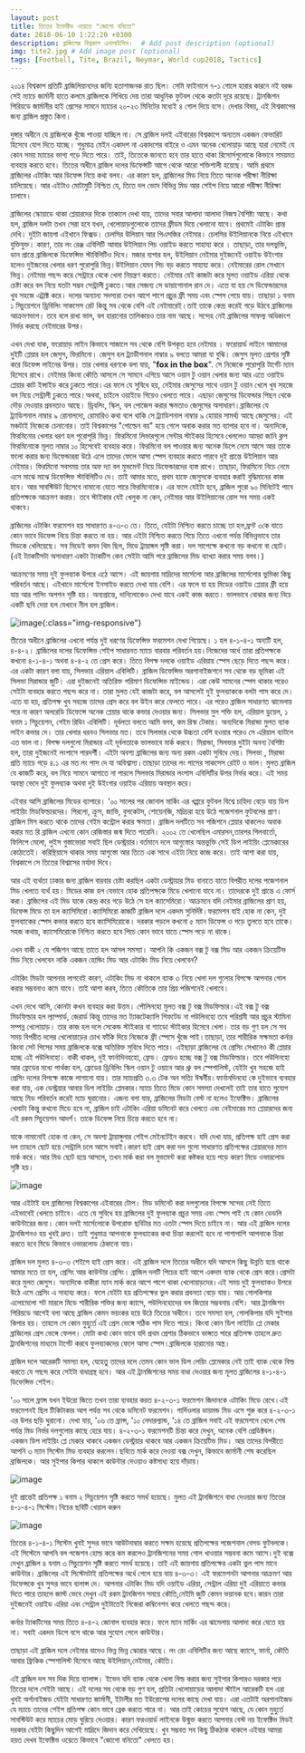 ```yaml
---
layout: post
title: তিতের ইফেক্টিভ ওয়েতে "জোগো বনিতো"
date: 2018-06-10 1:22:20 +0300
description: ব্রাজিলের বিশ্বকাপ এনালাইসিস।  # Add post description (optional)
img: tite2.jpg # Add image post (optional)
tags: [Football, Tite, Brazil, Neymar, World cup2018, Tactics]
---
```


২০১৪ বিশ্বকাপ প্রতিটি ব্রাজিলিয়ানদের জন্যি হতাশাজনক রাত ছিল। সেমি ফাইনালে ৭-১ গোলে হারার কারনে নই বরঞ্চ সেই ম্যাচে জার্মানী হাতে কলমে ব্রাজিলকে শিখিয়ে দেয় তারা আধুনিক ফুটবল থেকে কতটা দূরে রয়েছে। ট্রানজিশন পিরিয়ডে জার্মানীর হাই প্রেসের সামনে ম্যাচের ২০-২৩ মিনিটের মধ্যেই ৪ গোল দিয়ে বসে। দেখার বিষয়, এই বিশ্বকাপের জন্য ব্রাজিল প্রস্তুত কিনা।

দুঙ্গার অধীনে যে ব্রাজিলকে খুঁজে পাওয়া যাচ্ছিল না। সে ব্রাজিল দলই এইবারের বিশ্বকাপে অন্যতম একজন ফেভারিট হিসেবে যোগ দিতে যাচ্ছে। শুধুমাত্র মেইন একাদশ না একাদশের বাইরে ও এমন অনেক খেলোয়াড় আছে যারা নেমেই যে কোন সময় ম্যাচের ভাগ্য গড়ে দিতে পারে। তাই, তিতেকে জানতে হবে তার হাতে থাকা রিসোর্সগুলোকে কিভাবে সময়মত ব্যবহার করতে হবে। তিতের অধীনে ব্রাজিল দলের ডিফেন্সটি আগে থেকে আরো শক্তিশালী হয়েছে। আমি প্রথমে ব্রাজিলের এটাকিং আর ডিফেন্স নিয়ে কথা বলব। এর কারণ হল, ব্রাজিলের মিড নিয়ে তিতে অনেক পরীক্ষা নীরিক্ষা চালিয়েছে। আর এইটাও মোটামুটি নিশ্চিত যে, তিতে দল ভেদে বিভিন্ন মিড আর শেইপ নিয়ে আরো পরীক্ষা নীরিক্ষা চালাবে।

ব্রাজিলের স্কোয়াডে থাকা প্লেয়ারদের দিকে তাকালে দেখা যায়, তাদের সবার আলাদা আলাদা নিজস্ব বৈশিষ্ট্য আছে। কথা হল, ব্রাজিল দলটা তখন সেরা হবে যখন, খেলোয়াড়গুলোকে তাদের ফ্রীডম দিয়ে খেলানো যাবে। প্রথমেই এটাকিং প্রান্ত দেখি। দুইটা জায়গা এইখানে ফিক্সড। চেলসির উলিয়ান আর পিএসজির নেইমার। চেলসির উইলিয়ানকে নিয়ে এইখানে যুক্তিযুক্ত। কারণ, তার লং রেঞ্জ এবিলিটি আবার উইলিয়ান পিচ ওয়াইড করতে সাহায্য করে । তাছাড়া, তার দলভুক্তি, ডান প্রান্তে ব্রাজিলকে ডিফেন্সিভ স্টাবিলিটিও দিবে। মজার ব্যপার হল, উইলিয়ান নেইমার দুইজনেই ওয়াইড উইংগার হলেও দুইজনের খেলার ধরণ পুরোপুরি ভিন্ন।উইলিয়ান যেমন পিচ বড় করতে সাহায্য করে। নেইমারের রোল সেখানে ভিন্ন। নেইমার পছন্দ করে সেন্ট্রারে থেকে খেলা নিয়ন্ত্রণ করতে। নেইমার যেই কাজটা করে মূলত ওয়াইড এরিয়া থেকে চেষ্টা করে বল নিয়ে যতটা সম্ভব সেন্ট্রালী ঢুকতে।আর সেজন্য সে ডায়াগোনাল রান দে। এতে যা হয় সে ডিফেন্ডারদের খুব সহজে এট্রাক্ট করে। দলের অন্যান্য সদস্যরা তখন আশে পাশে প্রচুর ফ্রী সময় এবং স্পেস পেয়ে যায়। তাছাড়া ১ বনাম ১ সিচুয়েশনে ড্রিবিলিং সাকসেস রেট কিন্তু সব থেকে বেশি এই নেইমারেই।তাই তাকে কেন্দ্র করেই গড়ে উঠবে ব্রাজিলের আক্রমণভাগ। তবে বলে রাখা ভাল, বল হারানোর তালিকায়ও তার নাম আছে। সন্দেহ নেই ব্রাজিলের সাফল্য অধিকাংশ নির্ভর করছে নেইমারের উপর।

এখন দেখা যাক, ফরোয়াড় লাইন কিভাবে সাজালে সব থেকে বেশি উপকৃত হবে নেইমার । ফরোয়ার্ড লাইনে আমাদের দুইটি প্লেয়ার হল জেসুস, ফিরমিনো। জেসুস হল ট্র্যাডীশনাল নাম্বার ৯ বলতে আমরা যা বুঝি। জেসুস মূলত প্রেশার সৃষ্টি করে ডিফেন্স লাইনের উপর। তার খেলার ধরণকে বলা যায়, "**fox in the box**". সে নিজেকে পুরোপুরি টার্গেট ম্যান হিসেবে রাখে। নেইমার কিংবা কৌতি আসলে সে সামনে এগিয়ে আসে ওয়ান টু ওয়ান খেলার জন্য আর এতে ওয়াইড প্লেয়ার কাট ইন্সাইড করে ঢুকতে পারে।এর ফলে যে সুবিধে হয়, নেইমার জেসুসের সাথে ওয়ান টু ওয়ান খেলে খুব সহজে বল নিয়ে সেন্ট্রালী ঢুকতে পারে।অথবা, চাইলে ওয়াইডে গিয়েও খেলতে পারে। এছাড়া জেসুসের ডিফেন্ডার পিছন থেকে দৌড় দেওয়ার প্রবনতাও আছে। ড্রিবলিং, স্কিল, বল পোজেস করার ক্ষমতাও জেসুসের অসাধারণ।ব্রাজিলের যে ট্র্যাডিশনাল নাম্বার ৯ রোনালদো, রোমারিও কথা বলে থাকি সে ট্র্যাডিশনাল নাম্বার ৯ হোয়ার সামর্থ্য আছে জেসুসের। এই মঞ্চটাই নিজেকে চেনানোর। তাই বিশ্বকাপের "গোল্ডেন বয়" হয়ে গেলে অবাক করার মত ব্যাপার হবে না। অন্যদিকে, ফিরমিনোর খেলার ধরণ হল পুরোপুরি ভিন্ন। ফিরমিনো লিভারপুলে সেন্টার স্টাইকার হিসেবে খেললেও আমরা জানি ক্লপ ফিরমিনোকে মূলত নাম্বার ১০ হিসেবেই ব্যবহার করে। ফিরমিনো বল পাওয়ার জন্য অনেক ডিপে নেমে আসে আর তাকে ফলো করার জন্য ডিফেন্ডাররা উঠে এলে তাদের ফেলে আসা স্পেস ব্যবহার করতে পারবে দুই প্রান্তে উইলিয়ান আর নেইমার। ফিরমিনো সবসময় তার অফ দ্যা বল মুভমেন্ট নিয়ে ডিফেন্ডারদের ব্যস্ত রাখে। তাছাড়া, ফিরমিনো নিচে নেমে এসে মাঝে মাঝে ডিফেন্সিভ স্টাবিলিটিও দে। তাই আমার মতে, প্রথম হাফে জেসুসকে ব্যবহার করাই বুদ্ধিমানের কাজ হবে। আর সাবস্টিউট হিসেবে নামানো যেতে পারে ফিরমিনোকে। এর ফলে যেইটা হবে, ব্রাজিল পুরো ৯০ মিনিটেই পাবে প্রতিপক্ষকে আক্রমণ করার। তবে স্টাইকার যেই খেলুক না কেন, নেইমার আর উইলিয়ানের রোল সব সময় একই থাকবে।

ব্রাজিলের এটাকিং ফরমেশন হয় সাধারণত ৪-৩-৩ তে। তিতে, যেইটা নিশ্চিত করতে চাচ্ছে তা হল,ফ্রন্ট ৩কে যাতে কোন ভাবে ডিফেন্স নিয়ে চিন্তা করতে না হয়। আর এইটা নিশ্চিত করতে গিয়ে তিতে এখনো পর্যন্ত বিভিন্নভাবে তার মিডকে খেলিয়েছে। সব মিডেই কমন থিম ছিল, মিডে ট্রায়াঙ্গল সৃষ্টি করা। দল সাপেক্ষে কখনো বড় কখনো বা ছোট। (এই ট্যাকটিসটা অসাধারণ একটা ট্যাকটিস কেন সেইটা আমি পরে ব্রাজিলের মিড ব্যাখ্যা করার সময় বলব।)

আক্রমণের সময় দুই ফুলব্যাক উপরে এঠে আসে। এই জায়গায় মাদ্রিদের মার্সেলো আর ব্রাজিলের মার্সেলোর ভুমিকা কিছু পরিবর্তন আছে। এইখানে মার্সেলো ইনসাইড করতে দেখা যায় বেশি। এর ফলে যা হয় মিডের ওয়াইড প্লেয়ার ফ্রী হয়ে যায় আর পাসিং অপশন সৃষ্টি হয়। অন্যপ্রান্তে, দানিলোকেও দেখা যাবে একই কাজ করতে। ভালভাবে বোঝার জন্য নিচে একটি ছবি দেয়া হল যেখানে নীল হল ব্রাজিল।

![image](https://image.ibb.co/iOHV4y/36413509_2598408847050003_7951762594241445888_n.jpg){:class="img-responsive"}

তীতের অধীনে ব্রাজিলের এখনো পর্যন্ত দুই ধরণের ডিফেন্সিভ ফরমেশন দেখা গিয়েছে। ১ হল ৪-১-৪-১ অন্যটি হল, ৪-৪-২। ব্রাজিলের দলের ডিফেন্সিভ শেইপ সাধারনত ম্যাচে বারবার পরিবর্তন হয়।নিজেদের অর্ধে তারা প্রতিপক্ষকে কখনো ৪-১-৪-১ অথবা ৪-৪-২ তে প্রেস করে। তিতে বিপক্ষ দলকে ওয়াইড এরিয়ায় স্পেস ছেড়ে দিতে পছন্দ করে। এর একটা কারণ বলা যায়, সিলভার এরিয়াল এবিলিটি। ব্রাজিল ডিফেন্সিভ অরগানাইজশনে সব থেকে বড় ভূমিকা এই সিলভা মিরান্ডার জুটি। এরা দুইজনেই অতিরিক্ত পরিমাণ ডিফেন্সিভ মাইন্ডেড। এরা কেউ সামনের স্পেস থাকার পরেও সেইটা ব্যবহার করতে পছন্দ করে না। তারা মুলত যেই কাজটা করে, বল আসলেই দুই ফুলব্যাককে বলটা পাস করে দে। এতে যা হয়, প্রতিপক্ষ খুব সহজে তাদের প্রেস করে বল উইন করে ফেলতে পারে। এর পরেও ব্রাজিল সাধারণত ঝামেলায় পরে না কারণ অলরেডি ডিফেন্সে অনেক প্লেয়ার থাকে কভার দেওয়ার জন্য। সিলভার মুল শক্তি হল, এরিয়াল ডুয়েল, ১ বনাম ১ সিচুয়েশন, গেইম রিডিং এবিলিটি। দূর্বলতা বলতে আমি বলব, কম রিস্ক টেকার। অন্যদিকে মিরান্ডা মুলত ব্যাক লাইন কভার দে। তার খেলার ধরনও সিলভার মত। তবে সিলভার থেকে উচ্চতা বেশি হওয়ার পরেও সে এরিয়াল ব্যাটলে এত ভাল না। বিপক্ষ দলগুলো মিরান্ডার এই দূর্বলতাকে ভালভাবে মার্ক করবে। মিরান্ডা, সিলভার দুইটা অনন্য বৈশিষ্ট্য হল, তারা দুইজনেই লংপাসে পারদর্শী। এইটা অবশ্য ব্রাজিলের জন্য অন্য রকম একটা সুবিধে দেয়। সিলভা , মিরান্ডা প্রতি ম্যাচে গড়ে ৪.১ এর মত লং পাস দে যা অবিশ্বাস্য।তাছাড়া তাদের লং পাসের সাকসেস রেইট ও ভাল। মুলত ব্রাজিল যে কাজটি করে, বল নিয়ে সামনে আগাতে না পারলে সিলভার মিরান্ডার লংপাস এবিলিটির উপর নির্ভর করে। এই সময় অবস্থা ভেদে দুই ফুলব্যাক অথবা দুই উইংগার ওয়াইড এরিয়ায় অবস্থান করে।

এইবার আসি ব্রাজিলের মিডের ব্যাপারে। '০০ সালের পর জোনাল মার্কিং এর খপ্পরে ফুটবল বিশ্বে চাহিদা বেড়ে যায় ডিপ লাইয়িং মিডফিল্ডারদের। পিরলো, ক্রুস, জাভি, বুসকেটস, শোয়েনজি, মদ্রিচরা হয়ে উঠে পজেশনাল ফুটবলের প্রাণ।ব্রাজিল মিস করতে থাকে তাদের গেইম কন্ট্রোল করার ক্ষমতা। ব্রাজিল দলটিতে সব পজিশনে প্লেয়ার থাকলেও অবাক করার মত রি ব্রাজিল এখনো কোন রেজিস্তার জন্ম দিতে পারেনি। ২০০২ তে খেলেছিল এমারসন,তারপর গিলবার্তো, ফিলিপে মেলো, লুইস গুস্তাভোরা সবাই ছিল ডেস্ট্রয়ার।বর্তমানে দলে আগুস্তোর অন্তভুক্তি সেই ডিপ লাইয়িং প্লেমেকারের কোঠাতেই। করিন্থিয়াসে থাকার সময় আগুস্তো আর তিতে এক সাথে এইটা নিয়ে কাজ করে। তাই আশা করা যায়, বিশ্বকাপে সে তিতের বিশ্বাসের মর্যাদা দিবে।

আর এই ব্যর্থতা ঢাকার জন্য ব্রাজিল বারবার চেষ্টা করছিল একটা ডেস্ট্রায়ার মিড বানাতে যাতে বিপরীত দলের পজেশনাল মিড খেলতে ব্যর্থ হয়। মিডের কাজ হল যেভাবে হোক প্রতিপক্ষকে মিডে খেলানো যাবে না। তাদেরকে দুই প্রান্তে এ ফোর্স করা। ব্রাজিলের এই মিড যাকে কেন্দ্র করে গড়ে উঠে সে হল ক্যাসেমিরো। আক্রমনে যদি নেইমার ব্রাজিলের প্রাণ হয়, ডিফেন্স মিডে তা হল ক্যাসিমিরো।ক্যাসিমিরো কাজটি ব্রাজিল দলে একদম সুনির্দিষ্ট।ফরমেশন যাই হোক না কেন, দুই ফুলব্যাকের স্পেস কভার করতে হবে ক্যাসিমিরোকে। দরকার পড়লে কখনো ৫ ম্যান ডিফেন্স ও গড়ে তুলতে হবে তাকে। সহজ কথায়, ক্যাসেমিরোকে নিশ্চিত করতে হবে পিচে কোন ভাবে যাতে স্পেস পড়ে না থাকে।

এখন বাকী ২ যে পজিশন আছে তাতে হল আসল সমস্যা। আপনি কি একজন বক্স টু বক্স মিড আর একজন ক্রিয়েটিভ মিড নিয়ে খেলবেন নাকি একজন হোন্ডিং মিড আর এটাকিং মিড নিয়ে খেলবেন?

এটাকিং মিডটা আপনার লাগবেই কারণ, এটাকিং মিড না থাকলে ব্যাক ৩ নিয়ে খেলা দল গুলোর বিপক্ষে আপনার গোল করার সম্ভবনাও কমে যাবে। তাই আশা করব, তিতে কৌতিকে তার প্রিয় পজিশনেই খেলাবে।

এখন দেখে আসি, কোনটা কখন ব্যবহার করা উত্তম। পৌলিনহো মুলত বক্স টু বক্স মিডফিল্ডার।এই বক্স টু বক্স মিডফিল্ডার হল ল্যাম্পার্ড, জেরার্ড কিন্তু তাদের মত ট্যাকটেক্যালি গিফটেড না পউলিনহো তবে পরিশ্রমী আর প্রচুর স্টামিনা সম্পন্ন খেলোয়াড়। তার কাজ হল দলে সেকেন্ড স্টাইকার বা শ্যাডো স্টাইকার হিসেবে খেলা। তার বড় গুণ হল সে সব সময় বিপরীত দলের খেলোয়াড়ের চোখ ফাঁকি দিয়ে নিজেকে ফ্রী স্পেসে খুঁজে পাই।তাছাড়া, তার শারীরিক সক্ষমতা কর্নার কিংবা সেট পিসের সময় ব্রাজিলকে বক্সে অতিরিক্ত সুবিধে দিতে পারে। এইছাড়া ব্রাজিলের যে প্রেসিং সেখানেও কী প্লেয়ার হচ্ছে এই পউলিনহো। বাকী থাকল, দুই ফার্নাদিনহহো, ফ্রেড। ফ্রেডও হচ্ছে বক্স টু বক্স মিডফিল্ডার। তবে পউলিনহো আর ফ্রেডের মধ্যে পার্থক্য হল, ফ্রেডের ড্রিবিলিং স্কিল ওয়ান টু ওয়ানে আর থ্রু বল স্পেশালিস্ট, যেইটা খুব সহজে হাই প্রেসিং দলের বিপক্ষে কাজে লাগানো যায়। তার ম্যাচপ্রতি ৩.৩ টেক অন সত্যি ঈষর্নীয়।ফার্নানদিনহো কে দুইভাবে ব্যবহার করা যায়, এক ডেস্ট্রয়ার আবার ডিপ লাইয়িং প্লেমকার।ম্যাচে তিতে মিডে কোন সমস্যা দেখলেই তাই তার হাতে সুযোগ আছে মিড পরিবর্তন করেই ম্যাচ ঘুরানোর। এজন্য বলা যায়, ব্রাজিলের মিডটা বেস্ট না হলেও ইফেক্টিভ। ব্রাজিলের খেলাটা কিন্তু কখনো মিডে হবে না, ব্রাজিল চাই এটাকিং এরিয়া ডমিনেট করে খেলতে এবং নেইমারের মত প্লেয়ারদের জন্য এই রকম সিচুয়েশন আদর্শ। তাকে ডিফেন্স নিয়ে চিন্তে করতে হবে না।

যাকে নামানোই হোক না কেন, সে অবশ্য ট্রায়াঙ্গুলার শেইপ মেইনটেইন করবে। যদি দেখা যায়, প্রতিপক্ষ হাই প্রেস করা দল তাহলে ছোট হয়ে সেন্ট্রালি চলে আসে সবাই।কারণ হাই প্রেস করা দল গুলো সাধারণত প্রতিপক্ষের প্লেয়ারদের ম্যান মার্ক করে। আর মিড ছোট হয়ে আসলে, তখন মার্ক করা বল মুভমেন্ট করা কষ্টকর হয়ে পড়ে কারণ মিডে ওভারলোড সৃষ্টি হয়।

![image](https://image.ibb.co/ifTWBd/36371701_2598408750383346_9106026164459143168_n.jpg)

আর এইটাই হল ব্রাজিলের বিশ্বকাপের এইবারের টোপ। মিড ডমিনেট করা দলগুলোর বিপক্ষে সন্দেহ নেই তিতে এইভাবেই খেলতে চাইবে। এতে যে সুবিধে হয় ব্রাজিলের দুই ফুলব্যাক প্রচুর সময় এবং স্পেস পাই যে কোন ডেডলি কাউন্টারের জন্য। কোন দলই মার্সেলোকে উপরোক্ত ছবিটার মত এতটা স্পেস দিতে চাইবে না। আর এই ব্রাজিল দলের ট্রানজিশনও হয় খুবই দ্রুত। তাই শুধুমাত্র আপনাকে ফুলব্যাকের কথা চিন্তা করলেই হবে না পাশাপাশি আপনাকে চিন্তা করতে হবে মিডে কিভাবে ওভারলোড ঠেকানো যায়।

ব্রাজিল দল মুলত ৪-৩-৩ শেইপে হাই প্রেস করে। এই ব্রাজিল দলে তিতের অধীনে যদি আসলে কিছু উন্নতি হয়ে থাকে আমার মতে তা হল, প্রেসিং আর কাউন্টার প্রেসিং। ব্রাজিল দলটি পিচের হাই আপে একদম ব্যাক থেকে প্রেস করে।প্রেসটা করে মুলত জেসুস। অন্যদিকে বাকীরা ম্যান মার্ক করে আশে পাশে থাকা খেলোয়াড়দের।এই সময় দুই ফুলব্যাকও উপরে উঠে এসে প্রেসিং এ সাহায্য করে। ফলে যেইটা হয় প্রতিপক্ষের ভুল করার প্রবনতা বেড়ে যায়। আর গোলকিপার এলোমেলো শট মারলে মিডে শারীরিক শক্তির জন্য ক্যাসে, পউলিনহোদের বল জিতার সম্ভবনায় বেশি। আর ট্রানজিশন পিরিয়ডে আগেই বলা আছে ব্রাজিল কেমন ভয়ংকর হয়ে উঠে তিতের অধীনে। তবে সমস্যা হল, গোলকিপার যদি সুইপার কিপার হয়। তাহলে সে কোন মুহুর্তে এই প্রেস ভেঙ্গে সঠিক পাস দিতে পারে। কিংবা কোন ডিপ লাইয়িং প্লে মেকার ব্রাজিলের প্রেস ভেঙ্গে ফেলল। মোটা কথা কোন ভাবে যদি প্রথম প্রেশার ঠিকভাবে ভাঙ্গতে পারে প্রতিপক্ষ তাহলে দ্রুত ট্রানজিশনের মাধ্যমে টার্গেট করবে ফুলব্যাকদের ফেলে আসা স্পেস।ব্রাজিলকে হারানোর অস্ত্র।

ব্রাজিল দলে আরেকটি সমস্যা হল, যেহেতু তাদের দলে তেমন কোন ভাল ডিপ লেয়িং প্লেমেকার নেই তাই ব্যাক থেকে বিল্ড করতে যে পছন্দ করে সেইটা বাধাগ্রস্থ হবে। আর এই ট্রানজিশনের সময় বাধা দেওয়ার জন্য মূলত ব্রাজিলের ৪-১-৪-১ ডিফেন্সিভ শেইপ।

'০০ সালে ফ্রান্স যখন ইউরো জিতে তখন তারা ব্যবহার করত ৪-২-৩-১ ফরমেশন জিদানকে এটাকিং মিডে রেখে।এই ফরমেশনই ছিল টিকিটাকার আগ পর্যন্ত সব থেকে ডমিনেট ফরমেশন। গার্দিওলার ডায়মন্ড মিড এসে শুরু করে ৪-২-৩-১ এর উপর ছড়ি ঘুরানো। দেখা যায়, '০৬ তে ফ্রান্স, '১০ নেদারল্যান্ড, '১৪ তে ব্রাজিল সবাই এই ফরমেশনে খেলে শেষ পর্যন্ত মিড নির্ভর দলগুলোর কাছে হেরে যায়। ৪-২-৩-১ ফরমেশনটি চিন্তা করে দেখুন, অনেক বেশি প্রেডিক্টবল। একজন ডিপ লাইয়িং প্লে মেকার থাকবে একজন ডেস্ট্রয়ার থাকবে আর একজন ক্রিয়েটিভ মিড। আর তাদের বিপরীতে আপনি ৩ ম্যান সিস্টেম মিড ব্যবহার করলেন।ছবিতে মার্ক করে দেওয়া বক্স দেখুন, কিভাবে জার্মানী শেষ করেছিল ব্রাজিলকে। আর সুইপার কিপার থাকলে কাউন্টার দেওয়াও কষ্টসাধ্য হয়ে দাঁড়ায়।

![image](https://image.ibb.co/cwygBd/36373205_2598408473716707_593368934741180416_n.jpg)

দুই প্রান্তেই প্রতিপক্ষ ১ বনাম ২ সিচুয়েশন সৃষ্টি করতে সমর্থ হয়েছে। মুলত এই ট্রানজিশনে বাধা দেওয়ার জন্য তিতের ৪-১-৪-১ সিস্টেম।নিচের ছবিটি খেয়াল করুন

![image](https://image.ibb.co/ffuk4y/36335719_2598409003716654_3637210122817634304_n.jpg)

তিতের ৪-১-৪-১ সিস্টেম খুবই সুন্দর ভাবে আউটনাম্বার করতে সক্ষম হয়েছে প্রতিপক্ষের পজেশনাল বেসড ফুটবলকে। এই সিস্টেমে আপনি বল পজেশন হোল্ড করে কম করলেও ট্রানজিশনের সময় গোল খাওয়ার সম্ভবনা কমে আসে।দুই বক্সে দেখুন ব্রাজিল ৪ বনাম ৩ সিচুয়েশন সৃষ্টি করতে সমর্থ হয়েছে। তাই এই জায়গায় প্রতিপক্ষের একটা ভুল পাস মানে কাউন্টার। ব্রাজিলের এই সিস্টেমটাই প্রতিপক্ষের অর্ধে গেলে হয়ে যায় ৪-৩-৩। এই ফরমেশনটা আপনার আক্রমণ আর ডিফেন্সকে খুব সুন্দর ভাবে ব্যলান্স দে। আপনার এটাকিং মিড যদি ওয়াইড এরিয়া, সেন্ট্রাল এরিয়া দুই এরিয়াতে কভার দিতে পারে তাহলে জাস্ট ভেবে দেখুন এই রকম ট্রানজিশন সময়ে কৌতি,নেইমি জুটি কেমন ভয়ানক হবে।কারন তারা দুইজনেই ওয়াইড এরিয়া এবং সেন্ট্রাল দুইটাতেই নিজেরা কম্বিনেশন করে খেলতে পছন্দ করে।

কর্নার ট্যাকটিসের সময় তিতে ৪-৪-২ জোনাল ব্যবহার করে। ফলে ম্যান মার্কিং এর ঝামেলায় আলাদা করে যেতে হয় না। সবাই একদম ডিপে বসে থাকে আর সুযোগ পেলে কাউন্টার।

তাছাড়া এই ব্রাজিল দলে নেইমার বাদেও ভিন্ন ভিন্ন স্কোরার আছে। লং রেং এবিলিটির জন্য আছে ক্যাসে, ফার্না, কৌতি আবার ফ্রিকিক স্পেশালিস্ট হিসেবে আছে উইলিয়ান,নেইমার, কৌতি।

এই ব্রাজিল দল সব দিক দিয়ে ব্যালান্স। ইভেন যদি ব্যাক থেকে খেলা বিল্ড করার জন্য সুইপার কিপারও দরকার পরে তিতের দলে সেইটা আছে। এই দলের সব থেকে বড় গুণ হল, প্রতিটা খেলোয়াড়ের আলাদা স্টাইল আরেকটি হল এরা খুবই অর্গানাইজড যেইটা সাধারণত জার্মানী, ইটালীর মত ইউরোপের দলের কাছে দেখা যায়। এরা এতটাই অরগানাইজড যে ম্যাচে তাদের শেইপ প্রতিপক্ষ কোন ভাবে ব্রেক করতে পারে না। আর তাই কোচের সুযোগ আছে, যে কোন মুহুর্তে সাবস্টিউট করে ম্যাচের মোড় ঘুরিয়ে দেওয়ার। কারণ ফরওয়ার্ড লাইনকে উন্মুক্ত করতে আপনার বেস্ট নয় ইফেক্টিভ মিডই দরকার যেইটা কিছুদিন আগেই মাদ্রিদে জিদান করে দেখিয়েছে। খুব সম্ভবত সব কিছু ঠিকঠাক থাকলে এইবার আমরা হয়ত দেখব ইফেক্টিভ ওয়েতে কিভাবে "জোগো বনিতো" খেলতে হয়।
